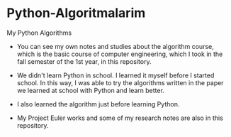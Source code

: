# Python-Algoritmalarim
My Python Algorithms

- You can see my own notes and studies about the algorithm course, which is the basic course of computer engineering, which I took in the fall semester of the 1st year, in this repository.
- We didn't learn Python in school. I learned it myself before I started school. In this way, I was able to try the algorithms written in the paper we learned at school with Python and learn better.
- I also learned the algorithm just before learning Python.

- My Project Euler works and some of my research notes are also in this repository.
